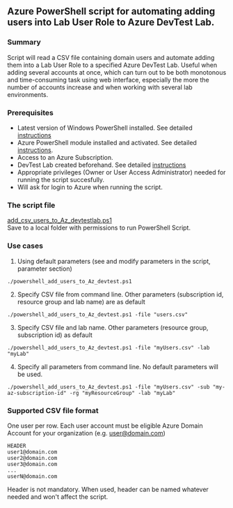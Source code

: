 ## Azure PowerShell script for automating adding users into Lab User Role to Azure DevTest Lab.

### Summary  
Script will read a CSV file containing domain users and automate adding them into a Lab User Role to a specified Azure DevTest Lab. 
Useful when adding several accounts at once, which can turn out to be both monotonous and time-consuming task using web interface, especially the more the number of accounts increase and when working with several lab environments. 

### Prerequisites

* Latest version of Windows PowerShell installed. See detailed [instructions](https://docs.microsoft.com/en-us/powershell/scripting/install/installing-powershell)  
* Azure PowerShell module installed and activated. See detailed [instructions](https://docs.microsoft.com/en-us/powershell/azure/install-az-ps).  
* Access to an Azure Subscription.  
* DevTest Lab created beforehand. See detailed [instructions](https://docs.microsoft.com/en-us/azure/devtest-labs/tutorial-create-custom-lab)  
* Appropriate privileges (Owner or  User Access Administrator) needed for running the script succesfully.  
* Will ask for login to Azure when running the script.  

### The script file

[add_csv_users_to_Az_devtestlab.ps1](https://github.com/talvivaaraj/azuredevtestlabs/blob/8e05c765ac331217205ecc0460b9670b1b8448d5/add_csv_users_to_Az_devtestlab.ps1)  
Save to a local folder with permissions to run PowerShell Script. 


### Use cases
1) Using default parameters (see and modify parameters in the script, parameter section)

`./powershell_add_users_to_Az_devtest.ps1`
 
2) Specify CSV file from command line. Other parameters (subscription id, resource group and lab name) are as default

 `./powershell_add_users_to_Az_devtest.ps1 -file "users.csv"`
 
3) Specify CSV file and lab name. Other parameters (resource group, subscription id) as default

`./powershell_add_users_to_Az_devtest.ps1 -file "myUsers.csv" -lab "myLab"`

4) Specify all parameters from command line. No default parameters will be used. 

`./powershell_add_users_to_Az_devtest.ps1 -file "myUsers.csv" -sub "my-az-subscription-id" -rg "myResourceGroup" -lab "myLab"`


### Supported CSV file format

One user per row. Each user account must be eligible Azure Domain Account for your organization (e.g. user@domain.com)

```
HEADER
user1@domain.com 
user2@domain.com
user3@domain.com
...
userN@domain.com
```

Header is not mandatory. When used, header can be named whatever needed and won't affect the script. 
